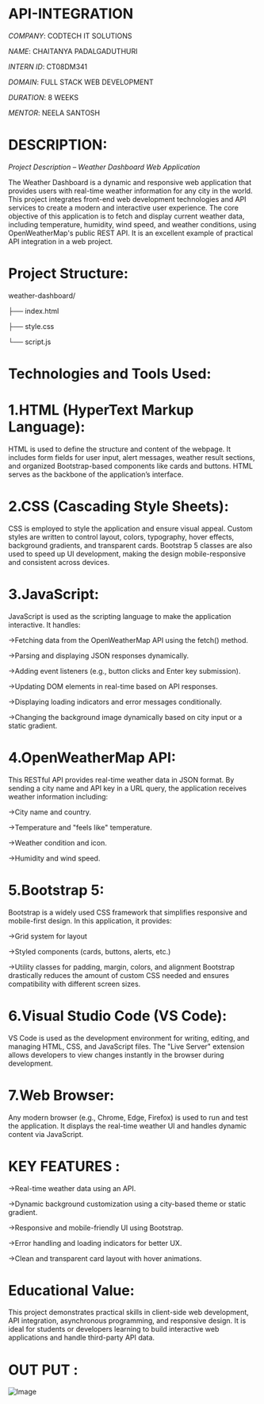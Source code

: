# API-INTEGRATION

*COMPANY*: CODTECH IT SOLUTIONS

*NAME*: CHAITANYA PADALGADUTHURI

*INTERN ID*: CT08DM341

*DOMAIN*: FULL STACK WEB DEVELOPMENT

*DURATION*: 8 WEEKS

*MENTOR*: NEELA SANTOSH

# DESCRIPTION:

*Project Description – Weather Dashboard Web Application*
  
  The Weather Dashboard is a dynamic and responsive web application that provides users with real-time weather information for any city in the world. This project integrates front-end web development technologies 
 and API services to create a modern and interactive user experience. The core objective of this application is to fetch and display current weather data, including temperature, humidity, wind speed, and weather 
 conditions, using OpenWeatherMap's public REST API. It is an excellent example of practical API integration in a web project.
# Project Structure:

  weather-dashboard/
 
  ├── index.html

  ├── style.css
  
  └── script.js

# Technologies and Tools Used:



 # 1.HTML (HyperText Markup Language):
 
   HTML is used to define the structure and content of the webpage. It includes form fields for user input, alert messages, weather result sections, and organized Bootstrap-based components like cards and 
   buttons. HTML serves as the backbone of the application’s interface.

# 2.CSS (Cascading Style Sheets):

   CSS is employed to style the application and ensure visual appeal. Custom styles are written to control layout, colors, typography, hover effects, background gradients, and transparent cards. Bootstrap 5 
   classes are also used to speed up UI development, making the design mobile-responsive and consistent across devices.

# 3.JavaScript:

   JavaScript is used as the scripting language to make the application interactive. It handles:

   ->Fetching data from the OpenWeatherMap API using the fetch() method.

   ->Parsing and displaying JSON responses dynamically.

   ->Adding event listeners (e.g., button clicks and Enter key submission).

   ->Updating DOM elements in real-time based on API responses.

   ->Displaying loading indicators and error messages conditionally.

   ->Changing the background image dynamically based on city input or a static gradient.


# 4.OpenWeatherMap API:

   This RESTful API provides real-time weather data in JSON format. By sending a city name and API key in a URL query, the application receives weather information including:

->City name and country.

->Temperature and "feels like" temperature.

->Weather condition and icon.

->Humidity and wind speed.

# 5.Bootstrap 5:

   Bootstrap is a widely used CSS framework that simplifies responsive and mobile-first design. In this application, it provides:

 ->Grid system for layout

 ->Styled components (cards, buttons, alerts, etc.)

 ->Utility classes for padding, margin, colors, and alignment Bootstrap drastically reduces the amount of custom CSS needed and ensures compatibility with different screen sizes.


# 6.Visual Studio Code (VS Code):

   VS Code is used as the development environment for writing, editing, and managing HTML, CSS, and JavaScript files. The "Live Server" extension allows developers to view changes instantly in the browser during development.

# 7.Web Browser:

   Any modern browser (e.g., Chrome, Edge, Firefox) is used to run and test the application. It displays the real-time weather UI and handles dynamic content via JavaScript.

# KEY FEATURES :

  ->Real-time weather data using an API.

  ->Dynamic background customization using a city-based theme or static gradient.

  ->Responsive and mobile-friendly UI using Bootstrap.

  ->Error handling and loading indicators for better UX.

  ->Clean and transparent card layout with hover animations.

# Educational Value:

   This project demonstrates practical skills in client-side web development, API integration, asynchronous programming, and responsive design. It is ideal for students or developers learning to build 
   interactive web applications and handle third-party API data.


# OUT PUT :

![Image](https://github.com/user-attachments/assets/09f6cbde-748f-4fab-a800-f05642d397ec)









